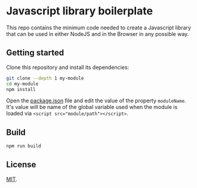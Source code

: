 # Javascript library boilerplate

This repo contains the minimum code needed to create a Javascript library that can be used in either NodeJS and in the Browser in any possible way.

## Getting started

Clone this repository and install its dependencies:

```bash
git clone --depth 1 my-module
cd my-module
npm install
```

Open the [package.json](package.json) file and edit the value of the property `moduleName`. It's value will be name of the global variable used when the module is loaded via `<script src="module/path"></script>`.

## Build

```bash
npm run build
```

## License

[MIT](LICENSE).
